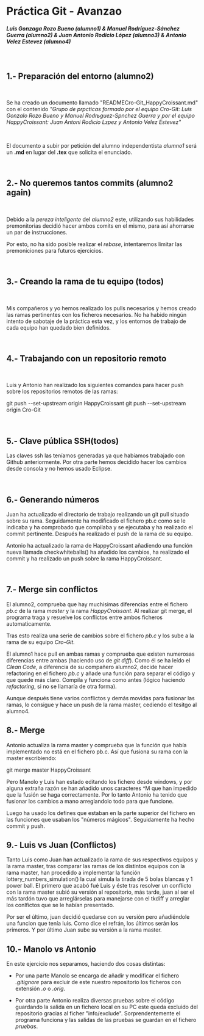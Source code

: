# Práctica Git - Avanzao

##### Luis Gonzaga Rozo Bueno (*alumno1*) & Manuel Rodríguez-Sánchez Guerra (*alumno2*) & Juan Antonio Rodicio López (alumno3) & Antonio Velez Estevez (alumno4)

&nbsp;



## 1.- Preparación del entorno (alumno2) 

&nbsp;

Se ha creado un documento llamado "READMECro-Git_HappyCroissant.md" con el contenido *"Grupo de prрcticas formado por el equipo Cro-Git: Luis Gonzalo Rozo Bueno y Manuel Rodrьguez-Sрnchez Guerra y por el equipo HappyCroissant: Juan Antoni Rodicio Lзpez y Antonio Velez Estevez"*

&nbsp;

El documento a subir por petición del alumno independentista *alumno1* será un **.md** en lugar del **.tex** que solicita el enunciado.

&nbsp;

## 2.-  No queremos tantos commits (alumno2 again)

&nbsp;

Debido a la *pereza inteligente* del *alumno2* este, utilizando sus habilidades premonitorias decidió hacer ambos comits en el mismo, para así ahorrarse un par de instrucciones.

Por esto, no ha sido posible realizar el *rebase*, intentaremos limitar las premoniciones para futuros ejercicios.

&nbsp;

## 3.- Creando la rama de tu equipo (todos)

&nbsp;

Mis compañeros y yo hemos realizado los pulls necesarios y hemos creado las ramas pertinentes con los ficheros necesarios. No ha habido ningún intento de sabotaje de la práctica esta vez, y los entornos de trabajo de cada equipo han quedado bien definidos.

&nbsp;

## 4.- Trabajando con un repositorio remoto

&nbsp;

Luis y Antonio han realizado los siguientes comandos para hacer push sobre los repositorios remotos de las ramas:

git push --set-upstream origin HappyCroissant
git push --set-upstream origin Cro-Git

&nbsp;

## 5.- Clave pública SSH(todos)

Las claves ssh las teníamos generadas ya que habíamos trabajado con Github anteriormente. Por otra parte hemos decidido hacer los cambios desde consola y no hemos usado Eclipse.

&nbsp;

## 6.- Generando números

Juan ha actualizado el directorio de trabajo realizando un git pull situado sobre su rama. Seguidamente ha modificado el fichero pb.c como se le indicaba y ha comprobado que compilaba y se ejecutaba y ha realizado el commit pertinente. Después ha realizado el push de la rama de su equipo.

Antonio ha actualizado la rama de HappyCroissant añadiendo una función nueva llamada checkwhiteballs() ha añadido los cambios, ha realizado el commit y ha realizado un push sobre la rama HappyCroissant.

&nbsp;

## 7.- Merge sin conflictos

El alumno2, comprueba que hay muchisimas diferencias entre el fichero *pb.c* de la rama *master* y la rama *HappyCroissant*. Al realizar git merge, el programa traga y resuelve los conflictos entre ambos ficheros automaticamente. 

Tras esto realiza una serie de cambios sobre el fichero *pb.c* y los sube a la rama de su equipo *Cro-Git*.

El alumno1 hace pull en ambas ramas y comprueba que existen numerosas diferencias entre ambas (haciendo uso de *git diff*). Como él se ha leído el *Clean Code*, a diferencia de su compañero alumno2, decide hacer refactoring en el fichero *pb.c* y añade una función para separar el código y que quede más claro. Compila y funciona como antes (lógico haciendo *refactoring*, si no se llamaría de otra forma).

Aunque después tiene varios conflictos y demás movidas para fusionar las ramas, lo consigue y hace un push de la rama master, cediendo el tesitgo al alumno4.

## 8.- Merge

Antonio actualiza la rama master y comprueba que la función que había implementado no está en el fichero pb.c. Así que fusiona su rama con la master escribiendo:

git merge master HappyCroissant

Pero Manolo y Luis han estado editando los fichero desde windows, y por alguna extraña razón se han añadido unos caracteres ^M que han impedido que la fusión se haga correctamente. Por lo tanto Antonio ha tenido que fusionar los cambios a mano arreglandolo todo para que funcione.

Luego ha usado los defines que estaban en la parte superior del fichero en las funciones que usaban los "números mágicos". Seguidamente ha hecho commit y push.

## 9.- Luis vs Juan (Conflictos)

Tanto Luis como Juan han actualizado la rama de sus respectivos equipos y la rama master, tras comparar las ramas de los distintos equipos con la rama master, han procedido a implementar la función lottery_numbers_simulation() la cual simula la tirada de 5 bolas blancas y 1 power ball. El primero que acabó fué Luis y éste tras resolver un conflicto con la rama master subió su versión al repositorio, más tarde, juan al ser el más tardón tuvo que arreglárselas para manejarse con el tkdiff y arreglar los conlfictos que se le habían presentado.

Por ser el último, juan decidió quedarse con su versión pero añadiéndole una funcion que tenía luis. Como dice el refrán, los últimos serán los primeros. Y por último Juan sube su versión a la rama master.

## 10.- Manolo vs Antonio

En este ejercicio nos separamos, haciendo dos cosas distintas:

- Por una parte Manolo se encarga de añadir y modificar el fichero *.gitignore* para excluir de este nuestro repositorio los ficheros con extensión *.o* o *.orig*.

- Por otra parte Antonio realiza diversas pruebas sobre el código guardando la salida en un fichero local en su PC este queda excluido del repositorio gracias al ficher "info/exclude". Sorprendentemente el programa funciona y las salidas de las pruebas se guardan en el fichero *pruebas*.
